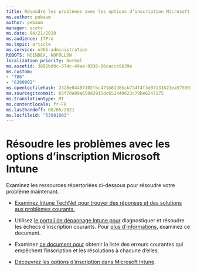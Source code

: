 ```yaml
---
title: Résoudre les problèmes avec les options d’inscription Microsoft Intune
ms.author: pebaum
author: pebaum
manager: scotv
ms.date: 04/21/2020
ms.audience: ITPro
ms.topic: article
ms.service: o365-administration
ROBOTS: NOINDEX, NOFOLLOW
localization_priority: Normal
ms.assetid: 3891bd0c-374c-49aa-9336-86caccb9639e
ms.custom:
- "786"
- "6200002"
ms.openlocfilehash: 2328e04497102fbc471b8138bcb734f4f3e07131621ea57599330ffdf545ab1d
ms.sourcegitcommit: b5f7da89a650d2915dc652449623c78be6247175
ms.translationtype: MT
ms.contentlocale: fr-FR
ms.lasthandoff: 08/05/2021
ms.locfileid: "53981003"
---
```

# <a name="troubleshoot-issues-with-enrollment-options-microsoft-intune"></a>Résoudre les problèmes avec les options d’inscription Microsoft Intune

Examinez les ressources répertoriées ci-dessous pour résoudre votre problème maintenant.
  
- [Examinez Intune TechNet pour trouver des réponses et des solutions aux problèmes courants.](https://social.technet.microsoft.com/Forums/home?category=microsoftintune&amp;filter=alltypes&amp;sort=lastpostdesc)

- Utilisez [le portail de dépannage Intune pour](https://aka.ms/intunetroubleshooting) diagnostiquer et résoudre les échecs d’inscription courants. Pour [plus d’informations,](https://docs.microsoft.com/intune/help-desk-operators) examinez ce document.

- Examinez [ce document pour](https://docs.microsoft.com/troubleshoot/mem/intune/troubleshoot-device-enrollment-in-intune) obtenir la liste des erreurs courantes qui empêchent l’inscription et les résolutions à chacune d’elles.

- [Découvrez les options d’inscription dans Microsoft Intune](https://docs.microsoft.com/intune/enrollment-options).
